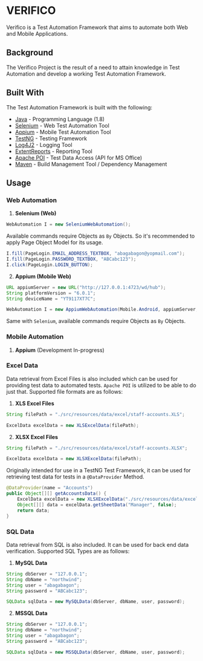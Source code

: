 # **VERIFICO**
Verifico is a Test Automation Framework that aims to automate both Web and Mobile Applications.

## **Background**
The Verifico Project is the result of a need to attain knowledge in Test Automation and develop a working Test Automation Framework.

## **Built With**
The Test Automation Framework is built with the following:
* [Java](https://www.oracle.com/technetwork/java/javase/downloads/jdk8-downloads-2133151.html) - Programming Language (1.8)
* [Selenium](https://www.seleniumhq.org/download/) - Web Test Automation Tool
* [Appium](http://appium.io/downloads.html) - Mobile Test Automation Tool
* [TestNG](http://testng.org/doc/download.html) - Testing Framework
* [Log4J2](https://logging.apache.org/log4j/2.0/download.html) - Logging Tool
* [ExtentReports](http://relevantcodes.com/extentreports-for-selenium/) - Reporting Tool
* [Apache POI](https://poi.apache.org/download.html) - Test Data Access (API for MS Office)
* [Maven](https://maven.apache.org/download.cgi) - Build Management Tool / Dependency Management

## **Usage**
### **Web Automation**
1. **Selenium (Web)**

```java
WebAutomation I = new SeleniumWebAutomation();
```

Available commands require Objects as `By` Objects. So it's recommended to apply Page Object Model for its usage.

```java
I.fill(PageLogin.EMAIL_ADDRESS_TEXTBOX, "abagabagon@yopmail.com");
I.fill(PageLogin.PASSWORD_TEXTBOX, "ABCabc123");
I.click(PageLogin.LOGIN_BUTTON);
```

2. **Appium (Mobile Web)**

```java
URL appiumServer = new URL("http://127.0.0.1:4723/wd/hub");
String platformVersion = "6.0.1";
String deviceName = "YT9117XT7C";

WebAutomation I = new AppiumWebAutomation(Mobile.Android, appiumServer, platformVersion, deviceName);
```

Same with `Selenium`, available commands require Objects as `By` Objects.

### **Mobile Automation**
1. **Appium** (Development In-progress)

### **Excel Data**

Data retrieval from Excel Files is also included which can be used for providing test data to automated tests. `Apache POI` is utilized to be able to do just that. Supported file formats are as follows:

1. **XLS Excel Files**

```java
String filePath = "./src/resources/data/excel/staff-accounts.XLS";

ExcelData excelData = new XLSExcelData(filePath);
```

2. **XLSX Excel Files**

```java
String filePath = "./src/resources/data/excel/staff-accounts.XLSX";

ExcelData excelData = new XLSXExcelData(filePath);
```

Originally intended for use in a TestNG Test Framework, it can be used for retrieving test data for tests in a `@DataProvider` Method.

```java
@DataProvider(name = "Accounts")
public Object[][] getAccountsData() {
	ExcelData excelData = new XLSXExcelData("./src/resources/data/excel/staff-accounts.XLSX");
	Object[][] data = excelData.getSheetData("Manager", false);
	return data;
}
```

### **SQL Data**

Data retrieval from SQL is also included. It can be used for back end data verification. Supported SQL Types are as follows:

1. **MySQL Data**

```java
String dbServer = "127.0.0.1";
String dbName = "northwind";
String user = "abagabagon";
String password = "ABCabc123";

SQLData sqlData = new MySQLData(dbServer, dbName, user, password);
```

2. **MSSQL Data**

```java
String dbServer = "127.0.0.1";
String dbName = "northwind";
String user = "abagabagon";
String password = "ABCabc123";

SQLData sqlData = new MSSQLData(dbServer, dbName, user, password);
```
